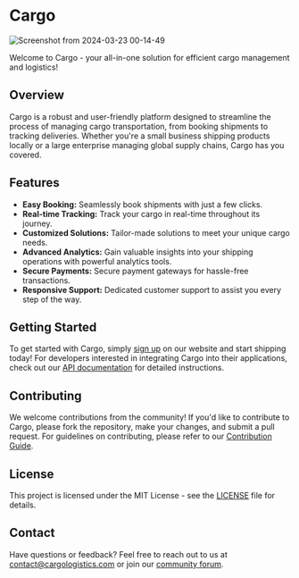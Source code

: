 # Cargo

![Screenshot from 2024-03-23 00-14-49](https://github.com/habert-kungu/cargo.co/assets/147383053/9b2ed57f-3306-4b27-9c98-83dc8146c0e4)



Welcome to Cargo - your all-in-one solution for efficient cargo management and logistics!

## Overview

Cargo is a robust and user-friendly platform designed to streamline the process of managing cargo transportation, from booking shipments to tracking deliveries. Whether you're a small business shipping products locally or a large enterprise managing global supply chains, Cargo has you covered.

## Features

- **Easy Booking:** Seamlessly book shipments with just a few clicks.
- **Real-time Tracking:** Track your cargo in real-time throughout its journey.
- **Customized Solutions:** Tailor-made solutions to meet your unique cargo needs.
- **Advanced Analytics:** Gain valuable insights into your shipping operations with powerful analytics tools.
- **Secure Payments:** Secure payment gateways for hassle-free transactions.
- **Responsive Support:** Dedicated customer support to assist you every step of the way.

## Getting Started

To get started with Cargo, simply [sign up](#) on our website and start shipping today! For developers interested in integrating Cargo into their applications, check out our [API documentation](#) for detailed instructions.

## Contributing

We welcome contributions from the community! If you'd like to contribute to Cargo, please fork the repository, make your changes, and submit a pull request. For guidelines on contributing, please refer to our [Contribution Guide](CONTRIBUTING.md).

## License

This project is licensed under the MIT License - see the [LICENSE](LICENSE) file for details.

## Contact

Have questions or feedback? Feel free to reach out to us at [contact@cargologistics.com](habert231@gmail.com) or join our [community forum](#).
